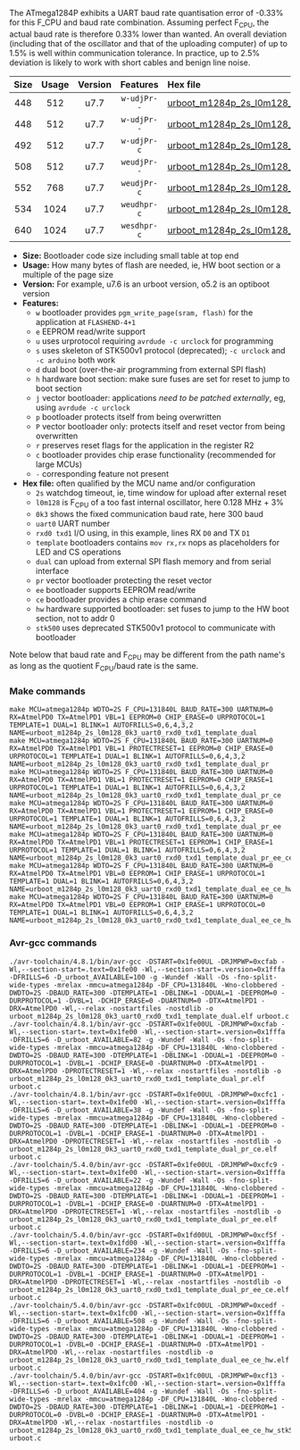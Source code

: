 The ATmega1284P exhibits a UART baud rate quantisation error of -0.33% for this F_CPU and baud rate combination. Assuming perfect F<sub>CPU</sub>, the actual baud rate is therefore 0.33% lower than wanted. An overall deviation (including that of the oscillator and that of the uploading computer) of up to 1.5% is well within communication tolerance. In practice, up to 2.5% deviation is likely to work with short cables and benign line noise.

|Size|Usage|Version|Features|Hex file|
|:-:|:-:|:-:|:-:|:--|
|448|512|u7.7|`w-udjPr--`|[urboot_m1284p_2s_l0m128_0k3_uart0_rxd0_txd1_template_dual.hex](https://raw.githubusercontent.com/stefanrueger/urboot.hex/main/boards/urclockmega/atmega1284p/watchdog_2_s/internal_oscillator+3%/+0m128000_hz/+++0k3_baud/uart0_rxd0_txd1/template_dual/urboot_m1284p_2s_l0m128_0k3_uart0_rxd0_txd1_template_dual.hex)|
|448|512|u7.7|`w-udjPr--`|[urboot_m1284p_2s_l0m128_0k3_uart0_rxd0_txd1_template_dual_pr.hex](https://raw.githubusercontent.com/stefanrueger/urboot.hex/main/boards/urclockmega/atmega1284p/watchdog_2_s/internal_oscillator+3%/+0m128000_hz/+++0k3_baud/uart0_rxd0_txd1/template_dual/urboot_m1284p_2s_l0m128_0k3_uart0_rxd0_txd1_template_dual_pr.hex)|
|492|512|u7.7|`w-udjPr-c`|[urboot_m1284p_2s_l0m128_0k3_uart0_rxd0_txd1_template_dual_pr_ce.hex](https://raw.githubusercontent.com/stefanrueger/urboot.hex/main/boards/urclockmega/atmega1284p/watchdog_2_s/internal_oscillator+3%/+0m128000_hz/+++0k3_baud/uart0_rxd0_txd1/template_dual/urboot_m1284p_2s_l0m128_0k3_uart0_rxd0_txd1_template_dual_pr_ce.hex)|
|508|512|u7.7|`weudjPr--`|[urboot_m1284p_2s_l0m128_0k3_uart0_rxd0_txd1_template_dual_pr_ee.hex](https://raw.githubusercontent.com/stefanrueger/urboot.hex/main/boards/urclockmega/atmega1284p/watchdog_2_s/internal_oscillator+3%/+0m128000_hz/+++0k3_baud/uart0_rxd0_txd1/template_dual/urboot_m1284p_2s_l0m128_0k3_uart0_rxd0_txd1_template_dual_pr_ee.hex)|
|552|768|u7.7|`weudjPr-c`|[urboot_m1284p_2s_l0m128_0k3_uart0_rxd0_txd1_template_dual_pr_ee_ce.hex](https://raw.githubusercontent.com/stefanrueger/urboot.hex/main/boards/urclockmega/atmega1284p/watchdog_2_s/internal_oscillator+3%/+0m128000_hz/+++0k3_baud/uart0_rxd0_txd1/template_dual/urboot_m1284p_2s_l0m128_0k3_uart0_rxd0_txd1_template_dual_pr_ee_ce.hex)|
|534|1024|u7.7|`weudhpr-c`|[urboot_m1284p_2s_l0m128_0k3_uart0_rxd0_txd1_template_dual_ee_ce_hw.hex](https://raw.githubusercontent.com/stefanrueger/urboot.hex/main/boards/urclockmega/atmega1284p/watchdog_2_s/internal_oscillator+3%/+0m128000_hz/+++0k3_baud/uart0_rxd0_txd1/template_dual/urboot_m1284p_2s_l0m128_0k3_uart0_rxd0_txd1_template_dual_ee_ce_hw.hex)|
|640|1024|u7.7|`wesdhpr-c`|[urboot_m1284p_2s_l0m128_0k3_uart0_rxd0_txd1_template_dual_ee_ce_hw_stk500.hex](https://raw.githubusercontent.com/stefanrueger/urboot.hex/main/boards/urclockmega/atmega1284p/watchdog_2_s/internal_oscillator+3%/+0m128000_hz/+++0k3_baud/uart0_rxd0_txd1/template_dual/urboot_m1284p_2s_l0m128_0k3_uart0_rxd0_txd1_template_dual_ee_ce_hw_stk500.hex)|

- **Size:** Bootloader code size including small table at top end
- **Usage:** How many bytes of flash are needed, ie, HW boot section or a multiple of the page size
- **Version:** For example, u7.6 is an urboot version, o5.2 is an optiboot version
- **Features:**
  + `w` bootloader provides `pgm_write_page(sram, flash)` for the application at `FLASHEND-4+1`
  + `e` EEPROM read/write support
  + `u` uses urprotocol requiring `avrdude -c urclock` for programming
  + `s` uses skeleton of STK500v1 protocol (deprecated); `-c urclock` and `-c arduino` both work
  + `d` dual boot (over-the-air programming from external SPI flash)
  + `h` hardware boot section: make sure fuses are set for reset to jump to boot section
  + `j` vector bootloader: applications *need to be patched externally*, eg, using `avrdude -c urclock`
  + `p` bootloader protects itself from being overwritten
  + `P` vector bootloader only: protects itself and reset vector from being overwritten
  + `r` preserves reset flags for the application in the register R2
  + `c` bootloader provides chip erase functionality (recommended for large MCUs)
  + `-` corresponding feature not present
- **Hex file:** often qualified by the MCU name and/or configuration
  + `2s` watchdog timeout, ie, time window for upload after external reset
  + `l0m128` is F<sub>CPU</sub> of a too fast internal oscillator, here 0.128 MHz + 3%
  + `0k3` shows the fixed communication baud rate, here 300 baud
  + `uart0` UART number
  + `rxd0 txd1` I/O using, in this example, lines RX `D0` and TX `D1`
  + `template` bootloaders contains `mov rx,rx` nops as placeholders for LED and CS operations
  + `dual` can upload from external SPI flash memory and from serial interface
  + `pr` vector bootloader protecting the reset vector
  + `ee` bootloader supports EEPROM read/write
  + `ce` bootloader provides a chip erase command
  + `hw` hardware supported bootloader: set fuses to jump to the HW boot section, not to addr 0
  + `stk500` uses deprecated STK500v1 protocol to communicate with bootloader


Note below that baud rate and F<sub>CPU</sub> may be different from the path name's as long as the quotient F<sub>CPU</sub>/baud rate is the same.

### Make commands
```
make MCU=atmega1284p WDTO=2S F_CPU=131840L BAUD_RATE=300 UARTNUM=0 RX=AtmelPD0 TX=AtmelPD1 VBL=1 EEPROM=0 CHIP_ERASE=0 URPROTOCOL=1 TEMPLATE=1 DUAL=1 BLINK=1 AUTOFRILLS=0,6,4,3,2 NAME=urboot_m1284p_2s_l0m128_0k3_uart0_rxd0_txd1_template_dual
make MCU=atmega1284p WDTO=2S F_CPU=131840L BAUD_RATE=300 UARTNUM=0 RX=AtmelPD0 TX=AtmelPD1 VBL=1 PROTECTRESET=1 EEPROM=0 CHIP_ERASE=0 URPROTOCOL=1 TEMPLATE=1 DUAL=1 BLINK=1 AUTOFRILLS=0,6,4,3,2 NAME=urboot_m1284p_2s_l0m128_0k3_uart0_rxd0_txd1_template_dual_pr
make MCU=atmega1284p WDTO=2S F_CPU=131840L BAUD_RATE=300 UARTNUM=0 RX=AtmelPD0 TX=AtmelPD1 VBL=1 PROTECTRESET=1 EEPROM=0 CHIP_ERASE=1 URPROTOCOL=1 TEMPLATE=1 DUAL=1 BLINK=1 AUTOFRILLS=0,6,4,3,2 NAME=urboot_m1284p_2s_l0m128_0k3_uart0_rxd0_txd1_template_dual_pr_ce
make MCU=atmega1284p WDTO=2S F_CPU=131840L BAUD_RATE=300 UARTNUM=0 RX=AtmelPD0 TX=AtmelPD1 VBL=1 PROTECTRESET=1 EEPROM=1 CHIP_ERASE=0 URPROTOCOL=1 TEMPLATE=1 DUAL=1 BLINK=1 AUTOFRILLS=0,6,4,3,2 NAME=urboot_m1284p_2s_l0m128_0k3_uart0_rxd0_txd1_template_dual_pr_ee
make MCU=atmega1284p WDTO=2S F_CPU=131840L BAUD_RATE=300 UARTNUM=0 RX=AtmelPD0 TX=AtmelPD1 VBL=1 PROTECTRESET=1 EEPROM=1 CHIP_ERASE=1 URPROTOCOL=1 TEMPLATE=1 DUAL=1 BLINK=1 AUTOFRILLS=0,6,4,3,2 NAME=urboot_m1284p_2s_l0m128_0k3_uart0_rxd0_txd1_template_dual_pr_ee_ce
make MCU=atmega1284p WDTO=2S F_CPU=131840L BAUD_RATE=300 UARTNUM=0 RX=AtmelPD0 TX=AtmelPD1 VBL=0 EEPROM=1 CHIP_ERASE=1 URPROTOCOL=1 TEMPLATE=1 DUAL=1 BLINK=1 AUTOFRILLS=0,6,4,3,2 NAME=urboot_m1284p_2s_l0m128_0k3_uart0_rxd0_txd1_template_dual_ee_ce_hw
make MCU=atmega1284p WDTO=2S F_CPU=131840L BAUD_RATE=300 UARTNUM=0 RX=AtmelPD0 TX=AtmelPD1 VBL=0 EEPROM=1 CHIP_ERASE=1 URPROTOCOL=0 TEMPLATE=1 DUAL=1 BLINK=1 AUTOFRILLS=0,6,4,3,2 NAME=urboot_m1284p_2s_l0m128_0k3_uart0_rxd0_txd1_template_dual_ee_ce_hw_stk500
```

### Avr-gcc commands
```
./avr-toolchain/4.8.1/bin/avr-gcc -DSTART=0x1fe00UL -DRJMPWP=0xcfab -Wl,--section-start=.text=0x1fe00 -Wl,--section-start=.version=0x1fffa -DFRILLS=6 -D_urboot_AVAILABLE=100 -g -Wundef -Wall -Os -fno-split-wide-types -mrelax -mmcu=atmega1284p -DF_CPU=131840L -Wno-clobbered -DWDTO=2S -DBAUD_RATE=300 -DTEMPLATE=1 -DBLINK=1 -DDUAL=1 -DEEPROM=0 -DURPROTOCOL=1 -DVBL=1 -DCHIP_ERASE=0 -DUARTNUM=0 -DTX=AtmelPD1 -DRX=AtmelPD0 -Wl,--relax -nostartfiles -nostdlib -o urboot_m1284p_2s_l0m128_0k3_uart0_rxd0_txd1_template_dual.elf urboot.c
./avr-toolchain/4.8.1/bin/avr-gcc -DSTART=0x1fe00UL -DRJMPWP=0xcfab -Wl,--section-start=.text=0x1fe00 -Wl,--section-start=.version=0x1fffa -DFRILLS=6 -D_urboot_AVAILABLE=82 -g -Wundef -Wall -Os -fno-split-wide-types -mrelax -mmcu=atmega1284p -DF_CPU=131840L -Wno-clobbered -DWDTO=2S -DBAUD_RATE=300 -DTEMPLATE=1 -DBLINK=1 -DDUAL=1 -DEEPROM=0 -DURPROTOCOL=1 -DVBL=1 -DCHIP_ERASE=0 -DUARTNUM=0 -DTX=AtmelPD1 -DRX=AtmelPD0 -DPROTECTRESET=1 -Wl,--relax -nostartfiles -nostdlib -o urboot_m1284p_2s_l0m128_0k3_uart0_rxd0_txd1_template_dual_pr.elf urboot.c
./avr-toolchain/4.8.1/bin/avr-gcc -DSTART=0x1fe00UL -DRJMPWP=0xcfc1 -Wl,--section-start=.text=0x1fe00 -Wl,--section-start=.version=0x1fffa -DFRILLS=6 -D_urboot_AVAILABLE=38 -g -Wundef -Wall -Os -fno-split-wide-types -mrelax -mmcu=atmega1284p -DF_CPU=131840L -Wno-clobbered -DWDTO=2S -DBAUD_RATE=300 -DTEMPLATE=1 -DBLINK=1 -DDUAL=1 -DEEPROM=0 -DURPROTOCOL=1 -DVBL=1 -DCHIP_ERASE=1 -DUARTNUM=0 -DTX=AtmelPD1 -DRX=AtmelPD0 -DPROTECTRESET=1 -Wl,--relax -nostartfiles -nostdlib -o urboot_m1284p_2s_l0m128_0k3_uart0_rxd0_txd1_template_dual_pr_ce.elf urboot.c
./avr-toolchain/5.4.0/bin/avr-gcc -DSTART=0x1fe00UL -DRJMPWP=0xcfc9 -Wl,--section-start=.text=0x1fe00 -Wl,--section-start=.version=0x1fffa -DFRILLS=6 -D_urboot_AVAILABLE=22 -g -Wundef -Wall -Os -fno-split-wide-types -mrelax -mmcu=atmega1284p -DF_CPU=131840L -Wno-clobbered -DWDTO=2S -DBAUD_RATE=300 -DTEMPLATE=1 -DBLINK=1 -DDUAL=1 -DEEPROM=1 -DURPROTOCOL=1 -DVBL=1 -DCHIP_ERASE=0 -DUARTNUM=0 -DTX=AtmelPD1 -DRX=AtmelPD0 -DPROTECTRESET=1 -Wl,--relax -nostartfiles -nostdlib -o urboot_m1284p_2s_l0m128_0k3_uart0_rxd0_txd1_template_dual_pr_ee.elf urboot.c
./avr-toolchain/5.4.0/bin/avr-gcc -DSTART=0x1fd00UL -DRJMPWP=0xcf5f -Wl,--section-start=.text=0x1fd00 -Wl,--section-start=.version=0x1fffa -DFRILLS=6 -D_urboot_AVAILABLE=234 -g -Wundef -Wall -Os -fno-split-wide-types -mrelax -mmcu=atmega1284p -DF_CPU=131840L -Wno-clobbered -DWDTO=2S -DBAUD_RATE=300 -DTEMPLATE=1 -DBLINK=1 -DDUAL=1 -DEEPROM=1 -DURPROTOCOL=1 -DVBL=1 -DCHIP_ERASE=1 -DUARTNUM=0 -DTX=AtmelPD1 -DRX=AtmelPD0 -DPROTECTRESET=1 -Wl,--relax -nostartfiles -nostdlib -o urboot_m1284p_2s_l0m128_0k3_uart0_rxd0_txd1_template_dual_pr_ee_ce.elf urboot.c
./avr-toolchain/5.4.0/bin/avr-gcc -DSTART=0x1fc00UL -DRJMPWP=0xcedf -Wl,--section-start=.text=0x1fc00 -Wl,--section-start=.version=0x1fffa -DFRILLS=6 -D_urboot_AVAILABLE=508 -g -Wundef -Wall -Os -fno-split-wide-types -mrelax -mmcu=atmega1284p -DF_CPU=131840L -Wno-clobbered -DWDTO=2S -DBAUD_RATE=300 -DTEMPLATE=1 -DBLINK=1 -DDUAL=1 -DEEPROM=1 -DURPROTOCOL=1 -DVBL=0 -DCHIP_ERASE=1 -DUARTNUM=0 -DTX=AtmelPD1 -DRX=AtmelPD0 -Wl,--relax -nostartfiles -nostdlib -o urboot_m1284p_2s_l0m128_0k3_uart0_rxd0_txd1_template_dual_ee_ce_hw.elf urboot.c
./avr-toolchain/5.4.0/bin/avr-gcc -DSTART=0x1fc00UL -DRJMPWP=0xcf13 -Wl,--section-start=.text=0x1fc00 -Wl,--section-start=.version=0x1fffa -DFRILLS=6 -D_urboot_AVAILABLE=404 -g -Wundef -Wall -Os -fno-split-wide-types -mrelax -mmcu=atmega1284p -DF_CPU=131840L -Wno-clobbered -DWDTO=2S -DBAUD_RATE=300 -DTEMPLATE=1 -DBLINK=1 -DDUAL=1 -DEEPROM=1 -DURPROTOCOL=0 -DVBL=0 -DCHIP_ERASE=1 -DUARTNUM=0 -DTX=AtmelPD1 -DRX=AtmelPD0 -Wl,--relax -nostartfiles -nostdlib -o urboot_m1284p_2s_l0m128_0k3_uart0_rxd0_txd1_template_dual_ee_ce_hw_stk500.elf urboot.c
```

